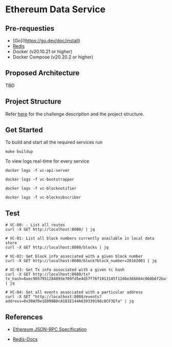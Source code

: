 # Ethereum Data Service

## Pre-requesties
* [Go]((https://go.dev/doc/install)
* [Redis](https://redis.io/) 
* Docker (v20.10.21 or higher)
* Docker Compose (v20.20.2 or higher)

## Proposed Architecture

TBD 

##  Project Structure

Refer [here](https://github.com/srinathln7/ethereum-data-service/blob/main/CHALLENGE.md) for the challenge description and the project structure.


## Get Started

To build and start all the required services run

```
make buildup
```

To view logs real-time for every service 

```
docker logs -f vc-api-server

docker logs -f vc-bootstrapper

docker logs -f vc-blocknotifier

docker logs -f vc-blocksubscriber

```


## Test

```
# VC-00: - List all routes 
curl -X GET http://localhost:8080/ | jq 

# VC-01: List all block numbers currently available in local data store
curl -X GET http://localhost:8080/blocks | jq

# VC-02: Get block info associated with a given block number 
curl -X GET http://localhost:8080/block?block_number=20162001 | jq

# VC-03: Get Tx info associated with a given tc hash
curl -X GET http://localhost:8080/tx?tx_hash=0xec9057951284893e709fd5e4d57f76f1013145f12d6e366664c060b6f2baf559 | jq

# VC-04: Get all events associated with a particular address
curl -X GET "http://localhost:8080/events?address=0x38AfDe1E098B0cA181E144A639339198c8CF3Efa" | jq

```


## References

* [Ethereum JSON-RPC Specification](https://ethereum.github.io/execution-apis/api-documentation/)

* [Redis-Docs](https://redis.io/docs/latest/)
